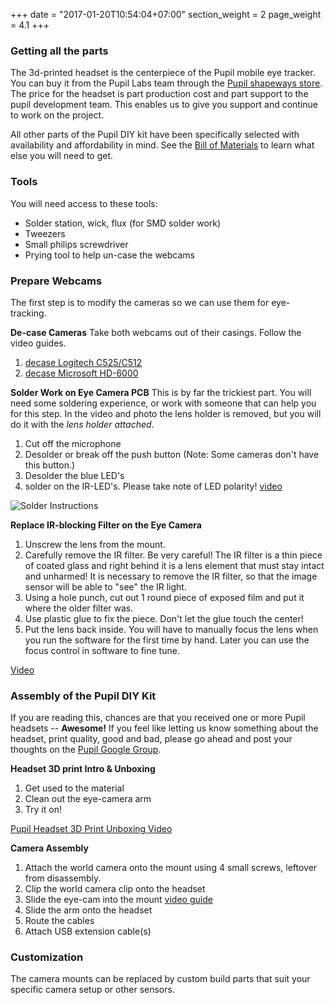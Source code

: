 +++
date = "2017-01-20T10:54:04+07:00"
section_weight = 2
page_weight = 4.1
+++

### Getting all the parts
The 3d-printed headset is the centerpiece of the Pupil mobile eye tracker. You can buy it from the Pupil Labs team through the [Pupil shapeways store](http://www.shapeways.com/shops/pupil_store). The price for the headset is part production cost and part support to the pupil development team.  This enables us to give you support and continue to work on the project. 

All other parts of the Pupil DIY kit have been specifically selected with availability and affordability in mind. See the [Bill of Materials][bom] to learn what else you will need to get.

### Tools
You will need access to these tools:

* Solder station, wick, flux (for SMD solder work)
* Tweezers
* Small philips screwdriver
* Prying tool to help un-case the webcams

### Prepare Webcams
The first step is to modify the cameras so we can use them for eye-tracking.

**De-case Cameras**
Take both webcams out of their casings. Follow the video guides.

1. [decase Logitech C525/C512](http://vimeo.com/59844059)
2. [decase Microsoft HD-6000](http://vimeo.com/53005603)

**Solder Work on Eye Camera PCB**
This is by far the trickiest part. You will need some soldering experience, or work with someone that can help you for this step. In the video and photo the lens holder is removed, but you will do it with the *lens holder attached*.

1. Cut off the microphone
2. Desolder or break off the push button (Note: Some cameras don't have this button.)
3. Desolder the blue LED's
4. solder on the IR-LED's. Please take note of LED polarity! [video](http://youtu.be/O-FAXldfq94)

<img class="padTop--2 padBottom--2" src="https://raw.github.com/wiki/pupil-labs/pupil/media/headset/hd-6000_pcb_text.jpg" alt="Solder Instructions">

**Replace IR-blocking Filter on the Eye Camera**
1. Unscrew the lens from the mount.
2. Carefully remove the IR filter. Be very careful! The IR filter is a thin piece of coated glass and right behind it is a lens element that must stay intact and unharmed! It is necessary to remove the IR filter, so that the image sensor will be able to "see" the IR light.
3. Using a hole punch, cut out 1 round piece of exposed film and put it where the older filter was.
4. Use plastic glue to fix the piece. Don't let the glue touch the center!
5. Put the lens back inside. You will have to manually focus the lens when you run the software for the first time by hand. Later you can use the focus control in software to fine tune.

[Video](https://vimeo.com/59844058)

### Assembly of the Pupil DIY Kit
If you are reading this, chances are that you received one or more Pupil headsets -- **Awesome!** If you feel like letting us know something about the headset, print quality, good and bad, please go ahead and post your thoughts on the [Pupil Google Group][google-group].

**Headset 3D print Intro & Unboxing**
1. Get used to the material
2. Clean out the eye-camera arm
3. Try it on!

[Pupil Headset 3D Print Unboxing Video](http://www.youtube.com/watch?v=wF_ryq6uDdo)

**Camera Assembly**
1. Attach the world camera onto the mount using 4 small screws, leftover from disassembly.
2. Clip the world camera clip onto the headset
3. Slide the eye-cam into the mount [video guide](http://www.youtube.com/watch?v=wkV9Ye7psP4)
4. Slide the arm onto the headset
5. Route the cables
6. Attach USB extension cable(s)

### Customization
The camera mounts can be replaced by custom build parts that suit your specific camera setup or other sensors. 

[google-group]: http://groups.google.com/group/pupil-discuss
[bom]: https://docs.google.com/spreadsheet/pub?key=0Al-zbr5hUFxPdEdJY1Z0dGRXU18yU0JxTVQ3THBOZFE&single=true&gid=0&output=html